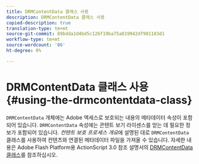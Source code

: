 ```yaml
---
title: DRMContentData 클래스 사용
description: DRMContentData 클래스 사용
copied-description: true
translation-type: tm+mt
source-git-commit: 89bdda1d4bd5c126f19ba75a819942df901183d1
workflow-type: tm+mt
source-wordcount: '86'
ht-degree: 0%

---
```



# DRMContentData 클래스 사용 {#using-the-drmcontentdata-class}

`DRMContentData` 개체에는 Adobe 액세스로 보호되는 내용의 메타데이터 속성이 포함되어 있습니다. `DRMContentData` 속성에는 콘텐트 보기 라이센스를 얻는 데 필요한 정보가 포함되어 있습니다. *컨텐트 보호 프로세스 개요*&#x200B;에 설명된 대로 `DRMContentData` 클래스를 사용하여 컨텐츠와 연결된 메타데이터 파일을 가져올 수 있습니다. 자세한 내용은 Adobe Flash Platform용 ActionScript 3.0 참조 설명서의 [DRMContentData 클래스](https://help.adobe.com/en_US/FlashPlatform/reference/actionscript/3/flash/net/drm/DRMContentData.html)를 참조하십시오.